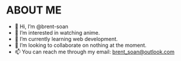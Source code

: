 # ABOUT ME
- 👋 Hi, I’m @brent-soan
- 👀 I’m interested in watching anime.
- 🌱 I’m currently learning web development.
- 💞️ I’m looking to collaborate on nothing at the moment.
- 📫 You can reach me through my email: brent_soan@outlook.com

<!---
brent-soan/brent-soan is a ✨ special ✨ repository because its `README.md` (this file) appears on your GitHub profile.
You can click the Preview link to take a look at your changes.
--->
